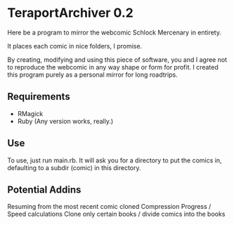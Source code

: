 TeraportArchiver 0.2
============

Here be a program to mirror the webcomic Schlock Mercenary in entirety.

It places each comic in nice folders, I promise.

By creating, modifying and using this piece of software, you and I agree
not to reproduce the webcomic in any way shape or form for profit. I 
created this program purely as a personal mirror for long roadtrips.

Requirements
------------

* RMagick
* Ruby (Any version works, really.)

Use
---

To use, just run main.rb. It will ask you for a directory to put the comics in, defaulting to a subdir (comic) in this directory.

Potential Addins
----------------

Resuming from the most recent comic cloned
Compression
Progress / Speed calculations
Clone only certain books / divide comics into the books
